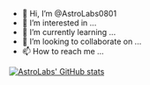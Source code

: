 - 👋 Hi, I’m @AstroLabs0801
- 👀 I’m interested in ...
- 🌱 I’m currently learning ...
- 💞️ I’m looking to collaborate on ...
- 📫 How to reach me ...

<!---
AstroLabs0801/AstroLabs0801 is a ✨ special ✨ repository because its `README.md` (this file) appears on your GitHub profile.
You can click the Preview link to take a look at your changes.
--->
[![AstroLabs' GitHub stats](https://github-readme-stats.vercel.app/api?username=AstroLabs0801)](https://github.com/anuraghazra/github-readme-stats)
